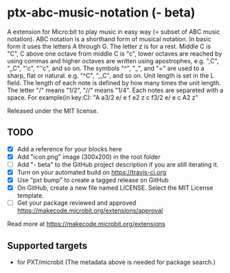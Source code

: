 # ptx-abc-music-notation (- beta)

A extension for Micro:bit to play music in easy way (= subset of ABC music notation).
ABC notation is a shorthand form of musical notation. In basic form it uses the letters A through G. The letter z is for a rest. Middle C is "C", C above one octave from middle C is "c", lower octaves are reached by using commas and higher octaves are written using apostrophes, e.g. ",C",  ",,C", "'c", "''c", and so on. The symbols "^", "_", and "=" are used to a sharp, flat or natural. e.g. "^C", ",_C", and so on. Unit length is set in the L field. The length of each note is defined by how many times the unit length. The letter "/" means "1/2", "//" means "1/4". Each notes are separeted with a space. 
For example(in key:C):
"A a3/2 e/ e f e2 z c f3/2 e/ e c A2 z"


Released under the MIT license.


## TODO

- [x] Add a reference for your blocks here
- [x] Add "icon.png" image (300x200) in the root folder
- [ ] Add "- beta" to the GitHub project description if you are still iterating it.
- [x] Turn on your automated build on https://travis-ci.org
- [x] Use "pxt bump" to create a tagged release on GitHub
- [x] On GitHub, create a new file named LICENSE. Select the MIT License template.
- [ ] Get your package reviewed and approved https://makecode.microbit.org/extensions/approval

Read more at https://makecode.microbit.org/extensions

## Supported targets

* for PXT/microbit
(The metadata above is needed for package search.)

